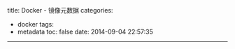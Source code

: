 title: Docker - 镜像元数据
categories:
  - docker
tags:
  - metadata
toc: false
date: 2014-09-04 22:57:35
---

